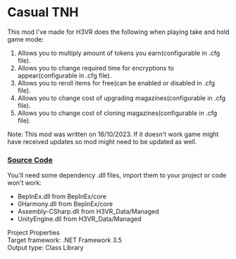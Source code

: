 # Casual TNH
This mod I've made for H3VR does the following when playing take and hold game mode:
1. Allows you to multiply amount of tokens you earn(configurable in .cfg file).
2. Allows you to change required time for encryptions to appear(configurable in .cfg file).
3. Allows you to reroll items for free(can be enabled or disabled in .cfg file).
4. Allows you to change cost of upgrading magazines(configurable in .cfg file).
5. Allows you to change cost of cloning magazines(configurable in .cfg file).

Note: This mod was written on 16/10/2023.
If it doesn't work game might have received updates so mod might need to be updated as well.

### [Source Code](Casual_TNH.cs)
You'll need some dependency .dll files, import them to your project or code won't work:
* BepInEx.dll from BepInEx/core
* 0Harmony.dll from BepInEx/core
* Assembly-CSharp.dll from H3VR_Data/Managed
* UnityEngine.dll from H3VR_Data/Managed
  
Project Properties  
Target framework: .NET Framework 3.5  
Output type: Class Library
